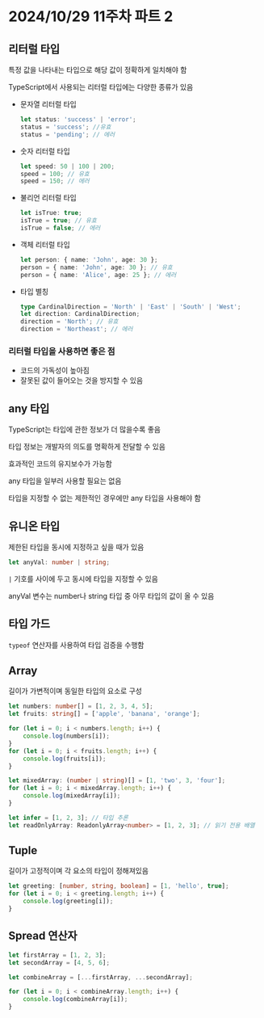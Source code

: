 # 2024/10/29 11주차 파트 2

## 리터럴 타입

특정 값을 나타내는 타입으로 해당 값이 정확하게 일치해야 함

TypeScript에서 사용되는 리터럴 타입에는 다양한 종류가 있음

- 문자열 리터럴 타입

    ```ts
    let status: 'success' | 'error';
    status = 'success'; //유효
    status = 'pending'; // 에러
    ```

- 숫자 리터럴 타입

    ```ts
    let speed: 50 | 100 | 200;
    speed = 100; // 유효
    speed = 150; // 에러
    ```

- 불리언 리터럴 타입

    ```ts
    let isTrue: true;
    isTrue = true; // 유효
    isTrue = false; // 에러
    ```

- 객체 리터럴 타입

    ```ts
    let person: { name: 'John', age: 30 };
    person = { name: 'John', age: 30 }; // 유효
    person = { name: 'Alice', age: 25 }; // 에러
    ```

- 타입 별칭

    ```ts
    type CardinalDirection = 'North' | 'East' | 'South' | 'West';
    let direction: CardinalDirection;
    direction = 'North'; // 유효
    direction = 'Northeast'; // 에러
    ```

### 리터럴 타입을 사용하면 좋은 점

- 코드의 가독성이 높아짐
- 잘못된 값이 들어오는 것을 방지할 수 있음

## any 타입

TypeScript는 타입에 관한 정보가 더 많을수록 좋음

타입 정보는 개발자의 의도를 명확하게 전달할 수 있음

효과적인 코드의 유지보수가 가능함

any 타입을 일부러 사용할 필요는 없음

타입을 지정할 수 없는 제한적인 경우에만 any 타입을 사용해야 함

## 유니온 타입

제한된 타입을 동시에 지정하고 싶을 때가 있음

```ts
let anyVal: number | string;
```

`|` 기호를 사이에 두고 동시에 타입을 지정할 수 있음

anyVal 변수는 number나 string 타입 중 아무 타입의 값이 올 수 있음

## 타입 가드

`typeof` 연산자를 사용하여 타입 검증을 수행함

## Array

길이가 가변적이며 동일한 타입의 요소로 구성

```ts
let numbers: number[] = [1, 2, 3, 4, 5];
let fruits: string[] = ['apple', 'banana', 'orange'];

for (let i = 0; i < numbers.length; i++) {
    console.log(numbers[i]);
}
for (let i = 0; i < fruits.length; i++) {
    console.log(fruits[i]);
}
```

```ts
let mixedArray: (number | string)[] = [1, 'two', 3, 'four'];
for (let i = 0; i < mixedArray.length; i++) {
    console.log(mixedArray[i]);
}
```

```ts
let infer = [1, 2, 3]; // 타입 추론
let readOnlyArray: ReadonlyArray<number> = [1, 2, 3]; // 읽기 전용 배열
```

## Tuple

길이가 고정적이며 각 요소의 타입이 정해져있음

```ts
let greeting: [number, string, boolean] = [1, 'hello', true];
for (let i = 0; i < greeting.length; i++) {
    console.log(greeting[i]);
}
```

## Spread 연산자

```ts
let firstArray = [1, 2, 3];
let secondArray = [4, 5, 6];

let combineArray = [...firstArray, ...secondArray];

for (let i = 0; i < combineArray.length; i++) {
    console.log(combineArray[i]);
}
```
